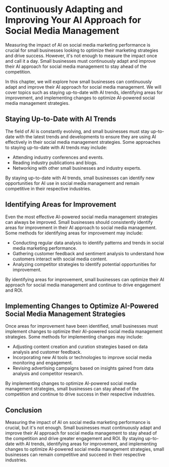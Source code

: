 Continuously Adapting and Improving Your AI Approach for Social Media Management
======================================================================================================================================================

Measuring the impact of AI on social media marketing performance is crucial for small businesses looking to optimize their marketing strategies and drive success. However, it's not enough to measure the impact once and call it a day. Small businesses must continuously adapt and improve their AI approach for social media management to stay ahead of the competition.

In this chapter, we will explore how small businesses can continuously adapt and improve their AI approach for social media management. We will cover topics such as staying up-to-date with AI trends, identifying areas for improvement, and implementing changes to optimize AI-powered social media management strategies.

Staying Up-to-Date with AI Trends
---------------------------------

The field of AI is constantly evolving, and small businesses must stay up-to-date with the latest trends and developments to ensure they are using AI effectively in their social media management strategies. Some approaches to staying up-to-date with AI trends may include:

* Attending industry conferences and events.
* Reading industry publications and blogs.
* Networking with other small businesses and industry experts.

By staying up-to-date with AI trends, small businesses can identify new opportunities for AI use in social media management and remain competitive in their respective industries.

Identifying Areas for Improvement
---------------------------------

Even the most effective AI-powered social media management strategies can always be improved. Small businesses should consistently identify areas for improvement in their AI approach to social media management. Some methods for identifying areas for improvement may include:

* Conducting regular data analysis to identify patterns and trends in social media marketing performance.
* Gathering customer feedback and sentiment analysis to understand how customers interact with social media content.
* Analyzing competitor strategies to identify potential opportunities for improvement.

By identifying areas for improvement, small businesses can optimize their AI approach for social media management and continue to drive engagement and ROI.

Implementing Changes to Optimize AI-Powered Social Media Management Strategies
------------------------------------------------------------------------------

Once areas for improvement have been identified, small businesses must implement changes to optimize their AI-powered social media management strategies. Some methods for implementing changes may include:

* Adjusting content creation and curation strategies based on data analysis and customer feedback.
* Incorporating new AI tools or technologies to improve social media monitoring and engagement.
* Revising advertising campaigns based on insights gained from data analysis and competitor research.

By implementing changes to optimize AI-powered social media management strategies, small businesses can stay ahead of the competition and continue to drive success in their respective industries.

Conclusion
----------

Measuring the impact of AI on social media marketing performance is crucial, but it's not enough. Small businesses must continuously adapt and improve their AI approach for social media management to stay ahead of the competition and drive greater engagement and ROI. By staying up-to-date with AI trends, identifying areas for improvement, and implementing changes to optimize AI-powered social media management strategies, small businesses can remain competitive and succeed in their respective industries.
